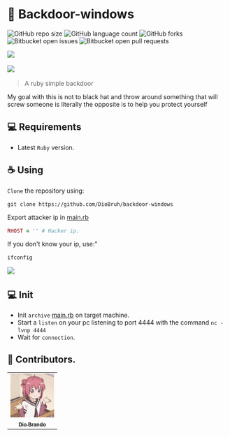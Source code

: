 # 🦑 Backdoor-windows
 
![GitHub repo size](https://img.shields.io/github/repo-size/DioBruh/backdoor-windows?style=for-the-badge)
![GitHub language count](https://img.shields.io/github/languages/count/DioBruh/backdoor-windows?style=for-the-badge)
![GitHub forks](https://img.shields.io/github/forks/DioBruh/backdoor-windows?style=for-the-badge)
![Bitbucket open issues](https://img.shields.io/bitbucket/issues/DioBruh/backdoor-windows?style=for-the-badge)
![Bitbucket open pull requests](https://img.shields.io/bitbucket/pr-raw/DioBruh/backdoor-windows?style=for-the-badge)
 
<p>
  <img src="https://i.pinimg.com/originals/8d/bb/fc/8dbbfcd986821d26a8c09ace36045c0f.png"width=300px>
</p>

<p>
  <img src="https://camo.githubusercontent.com/7f611eb7fa49f2b2cf006f5164f75e1b4fafd3d967bfe0b00b717d3a10ebd44d/68747470733a2f2f696d672e736869656c64732e696f2f62616467652f527562792d4343333432443f7374796c653d666f722d7468652d6261646765266c6f676f3d72756279266c6f676f436f6c6f723d7768697465"
</p>

> A ruby simple backdoor
  
My goal with this is not to black hat and throw around something that will screw someone is literally the opposite is to help you protect yourself 

## 💻 Requirements
* Latest `Ruby` version.
  
## ☕ Using
`Clone` the repository using:

```
git clone https://github.com/DioBruh/backdoor-windows
```

<span>Export attacker ip in <a href="https://github.com/DioBruh/backdoor-windows/blob/main/main.rb">main.rb</a></span>

```ruby
RHOST = '' # Hacker ip.
```

<span>If you don't know your ip, use:"</span>

```powershell
ifconfig
```
  
<p>
  <img src="https://github.com/DioBruh/reverse-shell/blob/main/images/ifconfig.png" width="600px;">
</p>

## 💻 Init

* Init `archive` <a href="https://github.com/DioBruh/backdoor-windows/blob/main/main.rb">main.rb</a> on target machine.<br>
* Start a `listen` on your pc listening to port 4444 with the command ```nc -lvnp 4444```
* Wait for `connection`.

## 🤝 Contributors.
<table>
    <td align="center">
      <a href="https://github.com/DioBruh/">
        <img src="https://github.com/OnlyFalopas/falopas-painel/blob/main/devs/87872423.jpg" width="100px;" alt="Foto do DIO"/><br>
        <sub>
          <b>Dio Brando</b>
        </sub>
      </a>
    </td>
  </tr>
</table>
